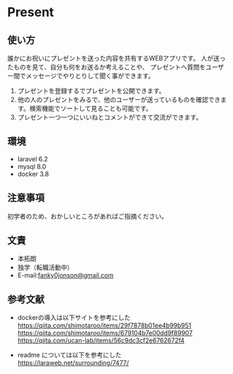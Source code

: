 # Present

## 使い方

誰かにお祝いにプレゼントを送った内容を共有するWEBアプリです。
人が送ったものを見て、自分も何をお送るか考えることや、
プレゼントへ質問をユーザー間でメッセージでやりとりして聞く事ができます。

1. プレゼントを登録するでプレゼントを公開できます。
2. 他の人のプレゼントをみるで、他のユーザーが送っているものを確認できます。検索機能でソートして見ることも可能です。
3. プレゼント一つ一つにいいねとコメントができて交流ができます。


## 環境

* laravel 6.2
* mysql 8.0
* docker 3.8


## 注意事項

初学者のため、おかしいところがあればご指摘ください。

## 文責

* 本拓朗
* 独学（転職活動中）
* E-mail:fanky0jonson@gmail.com


## 参考文献

* dockerの導入は以下サイトを参考にした
<https://qiita.com/shimotaroo/items/29f7878b01ee4b99b951>
<https://qiita.com/shimotaroo/items/679104b7e00dd9f89907>
<https://qiita.com/ucan-lab/items/56c9dc3cf2e6762672f4>

* readme については以下を参考にした
<https://laraweb.net/surrounding/7477/>
